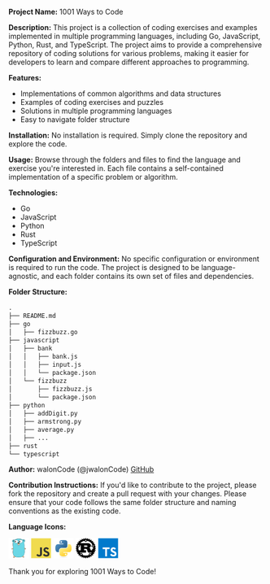 **Project Name:** 1001 Ways to Code

**Description:**
This project is a collection of coding exercises and examples implemented in multiple programming languages, including Go, JavaScript, Python, Rust, and TypeScript. The project aims to provide a comprehensive repository of coding solutions for various problems, making it easier for developers to learn and compare different approaches to programming.

**Features:**

* Implementations of common algorithms and data structures
* Examples of coding exercises and puzzles
* Solutions in multiple programming languages
* Easy to navigate folder structure

**Installation:**
No installation is required. Simply clone the repository and explore the code.

**Usage:**
Browse through the folders and files to find the language and exercise you're interested in. Each file contains a self-contained implementation of a specific problem or algorithm.

**Technologies:**

* Go
* JavaScript
* Python
* Rust
* TypeScript

**Configuration and Environment:**
No specific configuration or environment is required to run the code. The project is designed to be language-agnostic, and each folder contains its own set of files and dependencies.

**Folder Structure:**

```
.
├── README.md
├── go
│   ├── fizzbuzz.go
├── javascript
│   ├── bank
│   │   ├── bank.js
│   │   ├── input.js
│   │   └── package.json
│   └── fizzbuzz
│       ├── fizzbuzz.js
│       └── package.json
├── python
│   ├── addDigit.py
│   ├── armstrong.py
│   ├── average.py
│   ├── ...
├── rust
└── typescript
```

**Author:** walonCode (@jwalonCode) [GitHub](https://github.com/walonCode)

**Contribution Instructions:**
If you'd like to contribute to the project, please fork the repository and create a pull request with your changes. Please ensure that your code follows the same folder structure and naming conventions as the existing code.

**Language Icons:**
<p align="left">
  <img src="https://raw.githubusercontent.com/devicons/devicon/master/icons/go/go-original.svg" alt="Go" width="40" height="40"/>
  <img src="https://raw.githubusercontent.com/devicons/devicon/master/icons/javascript/javascript-original.svg" alt="JavaScript" width="40" height="40"/>
  <img src="https://raw.githubusercontent.com/devicons/devicon/master/icons/python/python-original.svg" alt="Python" width="40" height="40"/>
  <img src="https://raw.githubusercontent.com/devicons/devicon/master/icons/rust/rust-plain.svg" alt="Rust" width="40" height="40"/>
  <img src="https://raw.githubusercontent.com/devicons/devicon/master/icons/typescript/typescript-original.svg" alt="TypeScript" width="40" height="40"/>
</p>

Thank you for exploring 1001 Ways to Code!